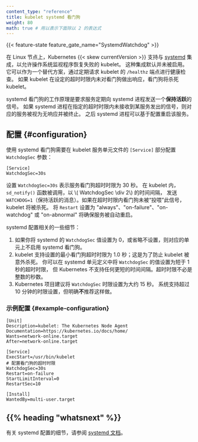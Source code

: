 ```yaml
---
content_type: "reference"
title: kubelet systemd 看门狗
weight: 80
math: true # 用以表示下面除以 2 的表达式
---
```

<!--
content_type: "reference"
title: Kubelet Systemd Watchdog
weight: 80
math: true # for a division by 2
-->

{{< feature-state feature_gate_name="SystemdWatchdog" >}}

<!--
On Linux nodes, Kubernetes {{< skew currentVersion >}} supports integrating with
[systemd](https://systemd.io/) to allow the operating system supervisor to recover
a failed kubelet. This integration is not enabled by default.
It can be used as an alternative to periodically requesting
the kubelet's `/healthz` endpoint for health checks. If the kubelet
does not respond to the watchdog within the timeout period, the watchdog
will kill the kubelet.
-->
在 Linux 节点上，Kubernetes {{< skew currentVersion >}} 支持与
[systemd](https://systemd.io/) 集成，以允许操作系统监视程序恢复失败的 kubelet。
这种集成默认并未被启用。它可以作为一个替代方案，通过定期请求 kubelet 的 `/healthz` 端点进行健康检查。
如果 kubelet 在设定的超时时限内未对看门狗做出响应，看门狗将杀死 kubelet。

<!--
The systemd watchdog works by requiring the service to periodically send
a _keep-alive_ signal to the systemd process. If the signal is not received
within a specified timeout period, the service is considered unresponsive
and is terminated. The service can then be restarted according to the configuration.
-->
systemd 看门狗的工作原理是要求服务定期向 systemd 进程发送一个**保持活跃**的信号。
如果 systemd 进程在指定的超时时限内未接收到某服务发出的信号，则对应的服务被视为无响应并被终止。
之后 systemd 进程可以基于配置重启该服务。

<!--
## Configuration

Using the systemd watchdog requires configuring the `WatchdogSec` parameter
in the `[Service]` section of the kubelet service unit file:
-->
## 配置    {#configuration}

使用 systemd 看门狗需要在 kubelet 服务单元文件的 `[Service]` 部分配置 `WatchdogSec` 参数：

```
[Service]
WatchdogSec=30s
```

<!--
Setting `WatchdogSec=30s` indicates a service watchdog timeout of 30 seconds.
Within the kubelet, the `sd_notify()` function is invoked, at intervals of \\( WatchdogSec \div 2\\). to send
`WATCHDOG=1` (a keep-alive message). If the watchdog is not fed
within the timeout period, the kubelet will be killed. Setting `Restart`
to "always", "on-failure", "on-watchdog", or "on-abnormal" will ensure that the service
is automatically restarted.
-->
设置 `WatchdogSec=30s` 表示服务看门狗超时时限为 30 秒。
在 kubelet 内，`sd_notify()` 函数被调用，以 \\( WatchdogSec \div 2\\) 的时间间隔，
发送 `WATCHDOG=1`（保持活跃的消息）。如果在超时时限内看门狗未被“投喂”此信号，kubelet 将被杀死。
将 `Restart` 设置为 "always"、"on-failure"、"on-watchdog" 或 "on-abnormal"
将确保服务被自动重启。

<!--
Some details about the systemd configuration:

1. If you set the systemd value for `WatchdogSec` to 0, or omit setting it, the systemd watchdog is not
   enabled for this unit.
2. The kubelet supports a minimum watchdog period of 1.0 seconds; this is to prevent the kubelet
   from being killed unexpectedly. You can set the value of `WatchdogSec` in a systemd unit definition
   to a period shorter than 1 second, but Kubernetes does not support any shorter interval.
   The timeout does not have to be a whole integer number of seconds.
3. The Kubernetes project suggests setting `WatchdogSec` to approximately a 15s period.
   Periods longer than 10 minutes are supported but explicitly **not** recommended.
-->
systemd 配置相关的一些细节：

1. 如果你将 systemd 的 `WatchdogSec` 值设置为 0，或省略不设置，则对应的单元上不启用 systemd 看门狗。
2. kubelet 支持设置的最小看门狗超时时限为 1.0 秒；这是为了防止 kubelet 被意外杀死。
   你可以在 systemd 单元定义中将 `WatchdogSec` 的值设置为短于 1 秒的超时时限，
   但 Kubernetes 不支持任何更短的时间间隔。超时时限不必是整数的秒数。
3. Kubernetes 项目建议将 `WatchdogSec` 时限设置为大约 15 秒。
   系统支持超过 10 分钟的时限设置，但明确**不**推荐这样做。

<!--
### Example Configuration
-->
### 示例配置    {#example-configuration}

<!--
# Configures the watchdog timeout
-->
```systemd
[Unit]
Description=kubelet: The Kubernetes Node Agent
Documentation=https://kubernetes.io/docs/home/
Wants=network-online.target
After=network-online.target

[Service]
ExecStart=/usr/bin/kubelet
# 配置看门狗的超时时限
WatchdogSec=30s
Restart=on-failure
StartLimitInterval=0
RestartSec=10

[Install]
WantedBy=multi-user.target
```

## {{% heading "whatsnext" %}}

<!--
For more details about systemd configuration, refer to the
[systemd documentation](https://www.freedesktop.org/software/systemd/man/latest/systemd.service.html#WatchdogSec=)
-->
有关 systemd 配置的细节，请参阅
[systemd 文档](https://www.freedesktop.org/software/systemd/man/latest/systemd.service.html#WatchdogSec=)。
